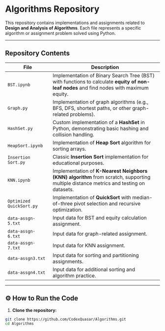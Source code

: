 # Algorithms Repository

This repository contains implementations and assignments related to **Design and Analysis of Algorithms**. Each file represents a specific algorithm or assignment problem solved using Python.

---

##  Repository Contents

| File | Description |
|------|-------------|
| `BST.ipynb` | Implementation of Binary Search Tree (BST) with functions to calculate **equity of non-leaf nodes** and find nodes with maximum equity. |
| `Graph.py` | Implementation of graph algorithms (e.g., BFS, DFS, shortest paths, or other graph-related problems). |
| `HashSet.py` | Custom implementation of a **HashSet** in Python, demonstrating basic hashing and collision handling. |
| `HeapSort.ipynb` | Implementation of **Heap Sort** algorithm for sorting arrays. |
| `Insertion Sort.py` | Classic **Insertion Sort** implementation for educational purposes. |
| `KNN.ipynb` | Implementation of **K-Nearest Neighbors (KNN) algorithm** from scratch, supporting multiple distance metrics and testing on datasets. |
| `Optimized QuickSort.py` | Implementation of **QuickSort** with median-of-three pivot selection and recursive optimization. |
| `data-assgn-5.txt` | Input data for BST and equity calculation assignment. |
| `data-assgn-6.txt` | Input data for graph-related assignment. |
| `data-assgn-7.txt` | Input data for KNN assignment. |
| `data-assgn3.txt` | Input data for sorting and partitioning assignments. |
| `data-assgn4.txt` | Input data for additional sorting and algorithm practice. |

---

## ⚙️ How to Run the Code

1. **Clone the repository:**

```bash
git clone https://github.com/CodexQuasar/Algorithms.git
cd Algorithms
